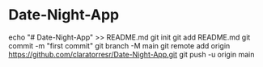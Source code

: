# Date-Night-App

echo "# Date-Night-App" >> README.md
git init
git add README.md
git commit -m "first commit"
git branch -M main
git remote add origin https://github.com/claratorresr/Date-Night-App.git
git push -u origin main
